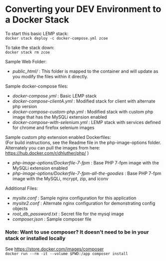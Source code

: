 # Converting your DEV Environment to a Docker Stack

To start this basic LEMP stack:\
```docker stack deploy -c docker-compose.yml zcoe```

To take the stack down:\
```docker stack rm zcoe```

Sample Web Folder:
 * _public_html/_ : This folder is mapped to the container and will update as you modify the files within it directly.

Sample docker-compose files:
 * _docker-compose.yml_ : Basic LEMP stack
 * _docker-compose-clientA.yml_ : Modified stack for client with alternate php version
 * _docker-compose-custom-php.yml_ : Modified stack with custom php image that has the MySQLi extension enabled
 * _docker-compose-with-selenium.yml_ : LEMP stack with services defined for chrome and firefox selenium images

Sample custom php extension enabled Dockerfiles:\
(For build instructions, see the Readme file in the php-image-options folder. Alternately you can pull the images from here: https://hub.docker.com/r/dhluther/php/ )
 * _php-image-options/Dockerfile-7-fpm_ : Base PHP 7-fpm image with the MySQLi extension enabled
 * _php-image-options/Dockerfile-7-fpm-all-the-goodies_ : Base PHP 7-fpm image with the MySQLi, mcrypt, zip, and iconv
 

 
Additional Files:
 * _mysite.conf_ : Sample nginx configuration for this application
 * _mysite2.conf_ : Alternate nginx configuration for demonstrating config objects
 * _root_db_password.txt_ : Secret file for the mysql image
 * _composer.json_ : Sample composer file 
 
### Note: Want to use composer? It doesn't need to be in your stack or installed locally
See https://store.docker.com/images/composer \
```docker run --rm -it --volume $PWD:/app composer install```
